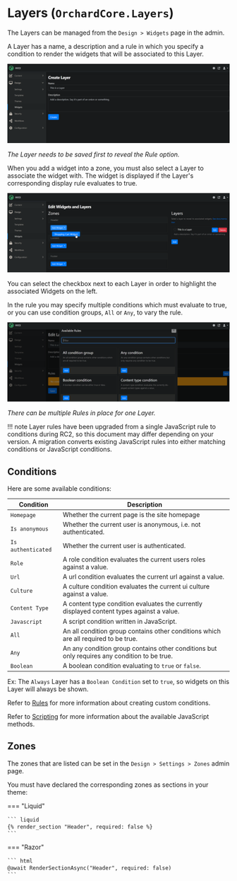 # Layers (`OrchardCore.Layers`)

The Layers can be managed from the `Design > Widgets` page in the admin.

A Layer has a name, a description and a rule in which you specify a condition to render the widgets that will be associated to this Layer.

![Create Layer.](./assets/create-layer.png)

_The Layer needs to be saved first to reveal the Rule option._

When you add a widget into a zone, you must also select a Layer to associate the widget with. The widget is displayed if the Layer's corresponding display rule evaluates to true.

![Add widget.](./assets/add-widget.png)

You can select the checkbox next to each Layer in order to highlight the associated Widgets on the left.

In the rule you may specify multiple conditions which must evaluate to true, or you can use condition groups, `All` or `Any`, to vary the rule.

![Rules](./assets/rules.png)

_There can be multiple Rules in place for one Layer._

!!! note
    Layer rules have been upgraded from a single JavaScript rule to conditions during RC2, so this document may differ depending on your version.
    A migration converts existing JavaScript rules into either matching conditions or JavaScript conditions.

## Conditions

Here are some available conditions:

| Condition | Description |
| -------- | ----------- |
| `Homepage` | Whether the current page is the site homepage |
| `Is anonymous` | Whether the current user is anonymous, i.e. not authenticated. |
| `Is authenticated` | Whether the current user is authenticated. |
| `Role` | A role condition evaluates the current users roles against a value. |
| `Url` | A url condition evaluates the current url against a value. |
| `Culture` | A culture condition evaluates the current ui culture against a value. |
| `Content Type` | A content type condition evaluates the currently displayed content types against a value. |
| `Javascript` | A script condition written in JavaScript. |
| `All` | An all condition group contains other conditions which are all required to be true. |
| `Any` | An any condition group contains other conditions but only requires any condition to be true. |
| `Boolean` | A boolean condition evaluating to `true` or `false`. |

Ex: The `Always` Layer has a `Boolean Condition` set to `true`, so widgets on this Layer will always be shown.

Refer to [Rules](../Rules/README.md) for more information about creating custom conditions.

Refer to [Scripting](../Scripting/README.md#layers-orchardcorelayers) for more information about the available JavaScript methods.

## Zones

The zones that are listed can be set in the `Design > Settings > Zones` admin page.

You must have declared the corresponding zones as sections in your theme:

=== "Liquid"

    ``` liquid
    {% render_section "Header", required: false %}
    ```

=== "Razor"

    ``` html
    @await RenderSectionAsync("Header", required: false)
    ```
